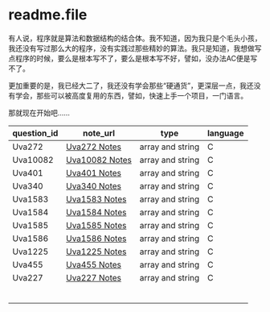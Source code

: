# readme.file

有人说，程序就是算法和数据结构的结合体。我不知道，因为我只是个毛头小孩，我还没有写过那么大的程序，没有实践过那些精妙的算法。我只是知道，我想做写点程序的时候，要么是根本写不了，要么是根本写不好，譬如，没办法AC便是写不了。

更加重要的是，我已经大二了，我还没有学会那些“硬通货”，更深层一点，我还没有学会，那些可以被高度复用的东西，譬如，快速上手一个项目，一门语言。

那就现在开始吧……

| question_id | note_url                                                     | type             | language |
| ----------- | ------------------------------------------------------------ | ---------------- | -------- |
| Uva272      | [Uva272 Notes](https://github.com/dingjianhub/algorithm_notes/blob/master/AOAPC%20II%20Beginning%20Algorithm%20Contests%20(Second%20Edition)%20(Rujia%20Liu)/Uva_OJ_Notes/Uva272%20%20TEX%20Quotes.md) | array and string | C        |
| Uva10082    | [Uva10082 Notes](https://github.com/dingjianhub/algorithm_notes/blob/master/AOAPC%20II%20Beginning%20Algorithm%20Contests%20(Second%20Edition)%20(Rujia%20Liu)/Uva_OJ_Notes/Uva10082%20%20WERTYU.md) | array and string | C        |
| Uva401      | [Uva401 Notes](https://github.com/dingjianhub/algorithm_notes/blob/master/AOAPC%20II%20Beginning%20Algorithm%20Contests%20(Second%20Edition)%20(Rujia%20Liu)/Uva_OJ_Notes/Uva401%20Palindromes.md) | array and string | C        |
| Uva340      | [Uva340 Notes](https://github.com/dingjianhub/algorithm_notes/blob/master/AOAPC%20II%20Beginning%20Algorithm%20Contests%20(Second%20Edition)%20(Rujia%20Liu)/Uva_OJ_Notes/Uva340%20Master-Mind%20Hints.md) | array and string | C        |
| Uva1583     | [Uva1583 Notes](https://github.com/dingjianhub/algorithm_notes/blob/master/AOAPC%20II%20Beginning%20Algorithm%20Contests%20(Second%20Edition)%20(Rujia%20Liu)/Uva_OJ_Notes/Uva1583%20Digit%20Generator.md) | array and string | C        |
| Uva1584     | [Uva1584 Notes](https://github.com/dingjianhub/algorithm_notes/blob/master/AOAPC%20II%20Beginning%20Algorithm%20Contests%20(Second%20Edition)%20(Rujia%20Liu)/Uva_OJ_Notes/Uva1584%20%20Circular%20Sequence.md) | array and string | C        |
| Uva1585     | [Uva1585 Notes](https://github.com/dingjianhub/algorithm_notes/blob/master/AOAPC%20II%20Beginning%20Algorithm%20Contests%20(Second%20Edition)%20(Rujia%20Liu)/Uva_OJ_Notes/Uva1585%20Score.md) | array and string | C        |
| Uva1586     | [Uva1586 Notes](https://github.com/dingjianhub/algorithm_notes/blob/master/AOAPC%20II%20Beginning%20Algorithm%20Contests%20(Second%20Edition)%20(Rujia%20Liu)/Uva_OJ_Notes/Uva1586%20Molar%20mass.md) | array and string | C        |
| Uva1225     | [Uva1225 Notes](https://github.com/dingjianhub/algorithm_notes/blob/master/AOAPC%20II%20Beginning%20Algorithm%20Contests%20(Second%20Edition)%20(Rujia%20Liu)/Uva_OJ_Notes/Uva1225%20Digit%20Counting.md) | array and string | C        |
| Uva455      | [Uva455 Notes](https://github.com/dingjianhub/algorithm_notes/blob/master/AOAPC%20II%20Beginning%20Algorithm%20Contests%20(Second%20Edition)%20(Rujia%20Liu)/Uva_OJ_Notes/Uva455%20%20Periodic%20Strings.md) | array and string | C        |
| Uva227      | [Uva227 Notes](https://github.com/dingjianhub/algorithm_notes/blob/master/AOAPC%20II%20Beginning%20Algorithm%20Contests%20(Second%20Edition)%20(Rujia%20Liu)/Uva_OJ_Notes/Uva227%20Puzzle.md) | array and string | C        |
|             |                                                              |                  |          |
|             |                                                              |                  |          |
|             |                                                              |                  |          |
|             |                                                              |                  |          |
|             |                                                              |                  |          |
|             |                                                              |                  |          |



